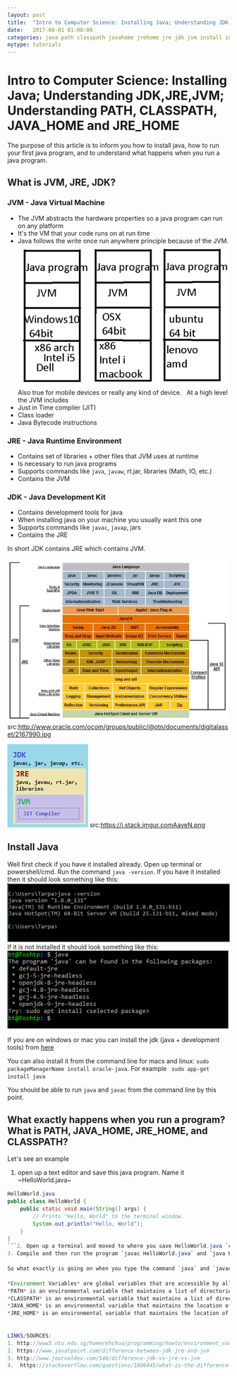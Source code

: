```yaml
---
layout: post
title:  "Intro to Computer Science: Installing Java; Understanding JDK,JRE,JVM; Understanding PATH, CLASSPATH, JAVA_HOME and JRE_HOME"
date:   2017-08-01 01:00:00
categories: java path classpath javahome jrehome jre jdk jvm install intro to computer science language
mytype: tutorials
---
```


# Intro to Computer Science: Installing Java; Understanding JDK,JRE,JVM; Understanding PATH, CLASSPATH, JAVA_HOME and JRE_HOME

The purpose of this article is to inform you how to install java, how to run your first java program, and to understand what happens when you run a java program.

## What is JVM, JRE, JDK?

### JVM - Java Virtual Machine
* The JVM abstracts the hardware properties so a java program can run on any platform
* It's the VM that your code runs on at run time
* Java follows the write once run anywhere principle because of the JVM.
![alt text](images/post_intro_java_1.png "JVM")
Also true for mobile devices or really any kind of device.
&nbsp;
At a high level the JVM includes
* Just in Time compiler (JIT)
* Class loader
* Java Bytecode instructions

### JRE - Java Runtime Environment
* Contains set of libraries + other files that JVM uses at runtime
* Is necessary to run java programs
* Supports commands like `java`, `javaw`, rt.jar, libraries (Math, IO, etc.)
* Contains the JVM

### JDK - Java Development Kit
* Contains development tools for java
* When installing java on your machine you usually want this one
* Supports commands like `javac`, `javap`, jars
* Contains the JRE

In short JDK contains JRE which contains JVM.

![alt text](images/post_intro_java_3.jpg "Java")
src:http://www.oracle.com/ocom/groups/public/@otn/documents/digitalasset/2167990.jpg

![alt text](images/post_intro_java_4.png "Java")
src:https://i.stack.imgur.comAaveN.png

## Install Java
Well first check if you have it installed already. Open up terminal or powershell/cmd.
Run the command `java -version`. If you have it installed then it should look something like this:
![alt text](images/post_intro_java_2.png "java -version")
If it is not installed it should look something like this:
![alt text](images/post_intro_java_6.png "java -version")

If you are on windows or mac you can install the jdk (java + development tools) from [here](http://www.oracle.com/technetwork/java/javase/downloads/index.html)

You can also install it from the command line for macs and linux: `sudo packageManagerName install oracle-java`. For example ` sudo app-get install java`

You should be able to run `java` and `javac` from the command line by this point.

## What exactly happens when you run a program? What is PATH, JAVA_HOME, JRE_HOME, and CLASSPATH?
Let's see an example
1. open up a text editor and save this java program. Name it ~HelloWorld.java~
```java
HelloWorld.java
public class HelloWorld {
    public static void main(String[] args) {
        // Prints "Hello, World" to the terminal window.
        System.out.println("Hello, World");
    }
}
```2. Open up a terminal and moved to where you save HelloWorld.java `cd location/subdir`
3. Compile and then run the program `javac HelloWorld.java` and `java HelloWorld` ![alt text](images/post_intro_java_7.png "java")

So what exactly is going on when you type the command `java` and `javac`. Where is this running from? For this we need to understand what environmental variables are.

*Environment Variables* are global variables that are accessible by all the processes running on the OS.
*PATH* is an environmental variable that maintains a list of directories for executable programs like `java`, `javac`, `ls`, `cd`, etc.
*CLASSPATH* is an environmental variable that maintains a list of directories for java class files or jars.
*JAVA_HOME* is an environmental variable that maintains the location of the installed JDK.
*JRE_HOME* is an environmental variable that maintains the location of the installed JRE.


LINKS/SOURCES:
1. http://www3.ntu.edu.sg/home/ehchua/programming/howto/environment_variables.html
2. https://www.javatpoint.com/difference-between-jdk-jre-and-jvm
3. http://www.journaldev.com/546/difference-jdk-vs-jre-vs-jvm
4.  https://stackoverflow.com/questions/1906445/what-is-the-difference-between-jdk-and-jre
